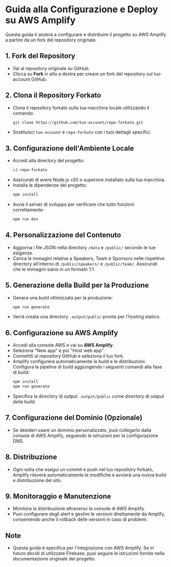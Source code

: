 
# Guida alla Configurazione e Deploy su AWS Amplify

Questa guida ti aiuterà a configurare e distribuire il progetto su AWS Amplify a partire da un fork del repository originale.

## 1. Fork del Repository
- Vai al repository originale su GitHub.
- Clicca su **Fork** in alto a destra per creare un fork del repository sul tuo account GitHub.

## 2. Clona il Repository Forkato
- Clona il repository forkato sulla tua macchina locale utilizzando il comando:
  ```bash
  git clone https://github.com/tuo-account/repo-forkato.git
  ```
- Sostituisci `tuo-account` e `repo-forkato` con i tuoi dettagli specifici.

## 3. Configurazione dell'Ambiente Locale
- Accedi alla directory del progetto:
  ```bash
  cd repo-forkato
  ```
- Assicurati di avere Node.js v20 o superiore installato sulla tua macchina.
- Installa le dipendenze del progetto:
  ```bash
  npm install
  ```
- Avvia il server di sviluppo per verificare che tutto funzioni correttamente:
  ```bash
  npm run dev
  ```

## 4. Personalizzazione del Contenuto
- Aggiorna i file JSON nella directory `/data` e `/public/` secondo le tue esigenze.
- Carica le immagini relative a Speakers, Team e Sponsors nelle rispettive directory all'interno di `/public/speakers/` e `/public/team/`. Assicurati che le immagini siano in un formato 1:1.

## 5. Generazione della Build per la Produzione
- Genera una build ottimizzata per la produzione:
  ```bash
  npm run generate
  ```
- Verrà creata una directory `.output/public` pronta per l'hosting statico.

## 6. Configurazione su AWS Amplify
- Accedi alla console AWS e vai su **AWS Amplify**.
- Seleziona "New app" e poi "Host web app".
- Connettiti al repository GitHub e seleziona il tuo fork.
- Amplify configurerà automaticamente le build e le distribuzioni. Configura la pipeline di build aggiungendo i seguenti comandi alla fase di build:
  ```bash
  npm install
  npm run generate
  ```
- Specifica la directory di output `.output/public` come directory di output della build.

## 7. Configurazione del Dominio (Opzionale)
- Se desideri usare un dominio personalizzato, puoi collegarlo dalla console di AWS Amplify, seguendo le istruzioni per la configurazione DNS.

## 8. Distribuzione
- Ogni volta che esegui un commit e push nel tuo repository forkato, Amplify rileverà automaticamente le modifiche e avvierà una nuova build e distribuzione del sito.

## 9. Monitoraggio e Manutenzione
- Monitora la distribuzione attraverso la console di AWS Amplify.
- Puoi configurare degli alert e gestire le versioni direttamente da Amplify, consentendo anche il rollback delle versioni in caso di problemi.

## Note
- Questa guida è specifica per l'integrazione con AWS Amplify. Se in futuro decidi di utilizzare Firebase, puoi seguire le istruzioni fornite nella documentazione originale del progetto.
